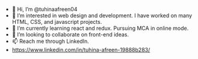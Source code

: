 - 👋 Hi, I’m @tuhinaafreen04
- 👀 I’m interested in web design and development. I have worked on many HTML, CSS, and javascript projects.
- 🌱 I’m currently learning react and redux. Pursuing MCA in online mode.
- 💞️ I’m looking to collaborate on front-end ideas.
- 📫 Reach me through LinkedIn.
- https://www.linkedin.com/in/tuhina-afreen-19888b283/
  

<!---
tuhinaafreen04/tuhinaafreen04 is a ✨ special ✨ repository because its `README.md` (this file) appears on your GitHub profile.
You can click the Preview link to take a look at your changes.
--->
